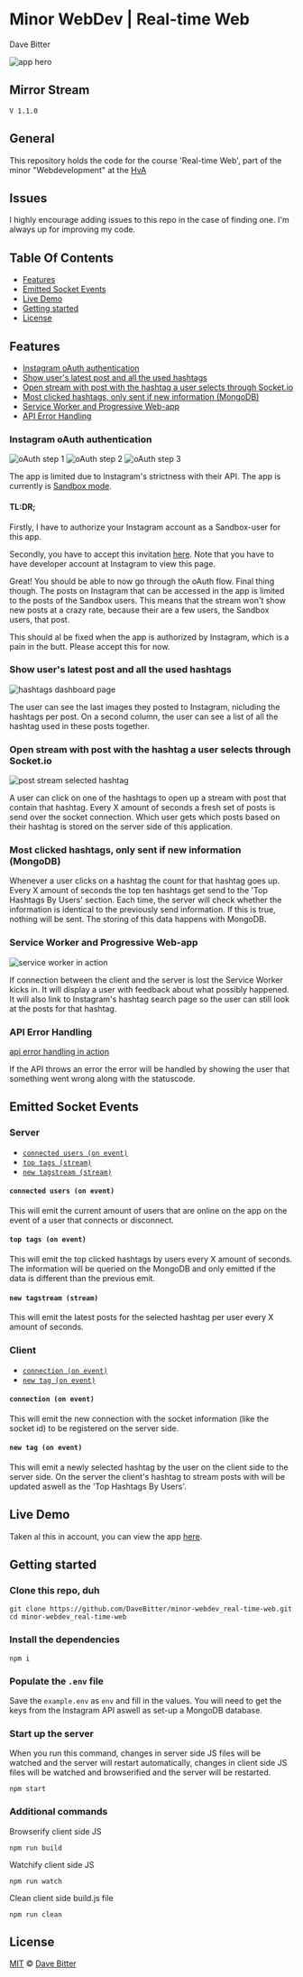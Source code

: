 # Minor WebDev | Real-time Web 
Dave Bitter 

![app hero](https://raw.githubusercontent.com/DaveBitter/minor-webdev_real-time-web/master/screenshots/hero.jpg) 

## Mirror Stream
    V 1.1.0
 
## General 
This repository holds the code for the course 'Real-time Web', part of the minor "Webdevelopment" at the [HvA](http://www.hva.nl/) 
 
## Issues 
I highly encourage adding issues to this repo in the case of finding one. I'm always up for improving my code. 

## Table Of Contents
* [Features ](#features)
* [Emitted Socket Events](#emitted-socket-events)
* [Live Demo ](#live-demo)
* [Getting started ](#getting-started)
* [License ](#license)

## Features 
* [Instagram oAuth authentication ](#Instagram-oAuth-authentication)
* [Show user's latest post and all the used hashtags](#show-users-latest-post-and-all-the-used-hashtags)
* [Open stream with post with the hashtag a user selects through Socket.io ](#open-stream-with-post-with-the-hashtag-a-user-selects-through-socketio)
* [Most clicked hashtags, only sent if new information (MongoDB)](#most-clicked-hashtags-only-sent-if-new-information-mongodb)
* [Service Worker and Progressive Web-app](service-worker-and-progressive-web-app)
* [API Error Handling](api-error-handling)
 
### Instagram oAuth authentication
![oAuth step 1](https://raw.githubusercontent.com/DaveBitter/minor-webdev_real-time-web/master/screenshots/oauth_0_hero.jpg)
![oAuth step 2](https://raw.githubusercontent.com/DaveBitter/minor-webdev_real-time-web/master/screenshots/oauth_1_hero.jpg) 
![oAuth step 3](https://raw.githubusercontent.com/DaveBitter/minor-webdev_real-time-web/master/screenshots/oauth_2_hero.jpg) 

The app is limited due to Instagram's strictness with their API. The app is currently is [Sandbox mode](https://www.Instagram.com/developer/Sandbox/). 
 
#### TL:DR; 
Firstly, I have to authorize your Instagram account as a Sandbox-user for this app.  
 
Secondly, you have to accept this invitation [here](https://www.Instagram.com/developer/clients/Sandbox_invites/). Note that you have to have developer account at Instagram to view this page. 
 
Great! You should be able to now go through the oAuth flow. Final thing though. The posts on Instagram that can be accessed in the app is limited to the posts of the Sandbox users. This means that the stream won't show new posts at a crazy rate, because their are a few users, the Sandbox users, that post. 
 
This should al be fixed when the app is authorized by Instagram, which is a pain in the butt. Please accept this for now. 

### Show user's latest post and all the used hashtags 
![hashtags dashboard page](https://raw.githubusercontent.com/DaveBitter/minor-webdev_real-time-web/master/screenshots/app_0_hero.jpg)

The user can see the last images they posted to Instagram, nicluding the hashtags per post. On a second column, the user can see a list of all the hashtag used in these posts together.

### Open stream with post with the hashtag a user selects through Socket.io 
![post stream selected hashtag](https://raw.githubusercontent.com/DaveBitter/minor-webdev_real-time-web/master/screenshots/app_1_hero.jpg)

A user can click on one of the hashtags to open up a stream with post that contain that hashtag. Every X amount of seconds a fresh set of posts is send over the socket connection. Which user gets which posts based on their hashtag is stored on the server side of this application.

### Most clicked hashtags, only sent if new information (MongoDB)
Whenever a user clicks on a hashtag the count for that hashtag goes up. Every X amount of seconds the top ten hashtags get send to the 'Top Hashtags By Users' section. Each time, the server will check whether the information is identical to the previously send information. If this is true, nothing will be sent. The storing of this data happens with MongoDB.

### Service Worker and Progressive Web-app
![service worker in action](https://raw.githubusercontent.com/DaveBitter/minor-webdev_real-time-web/master/screenshots/sw_0_hero.jpg)

If connection between the client and the server is lost the Service Worker kicks in. It will display a user with feedback about what possibly happened. It will also link to Instagram's hashtag search page so the user can still look at the posts for that hashtag.

### API Error Handling
[api error handling in action](https://raw.githubusercontent.com/DaveBitter/minor-webdev_real-time-web/master/screenshots/app_2_hero.jpg)

If the API throws an error the error will be handled by showing the user that something went wrong along with the statuscode.

## Emitted Socket Events
### Server
* [```connected users (on event)```](#connected-users-on-event)
* [```top tags (stream)```](#top-tags-stream)
* [```new tagstream (stream)```](#new-tagstream-stream)

#### ```connected users (on event)```
This will emit the current amount of users that are online on the app on the event of a user that connects or disconnect.

#### ```top tags (on event)```
This will emit the top clicked hashtags by users every X amount of seconds. The information will be queried on the MongoDB and only emitted if the data is different than the previous emit.

#### ```new tagstream (stream)```
This will emit the latest posts for the selected hashtag per user every X amount of seconds.

### Client
* [```connection (on event)```](#connection-on-event)
* [```new tag (on event)```](#new-tag-on-event)

#### ```connection (on event)```
This will emit the new connection with the socket information (like the socket id) to be registered on the server side.

#### ```new tag (on event)```
This will emit a newly selected hashtag by the user on the client side to the server side. On the server the client's hashtag to stream posts with will be updated aswell as the 'Top Hashtags By Users'.

## Live Demo 
Taken al this in account, you can view the app [here](https://minor-webdev-real-time-web.herokuapp.com/). 
 
## Getting started 
### Clone this repo, duh 
    git clone https://github.com/DaveBitter/minor-webdev_real-time-web.git 
    cd minor-webdev_real-time-web 

### Install the dependencies 
    npm i 
 
### Populate the ```.env``` file 
Save the ```example.env``` as ```env``` and fill in the values. 
You will need to get the keys from the Instagram API aswell as set-up a MongoDB database.
 
### Start up the server 
When you run this command, changes in server side JS files will be watched and the server will restart automatically, changes in client side JS files will be watched and browserified and the server will be restarted. 
     
    npm start 
 
### Additional commands 
Browserify client side JS 
 
    npm run build 
 
Watchify client side JS 
 
    npm run watch 
 
Clean client side build.js file 
 
    npm run clean 
 
## License 
[MIT](LICENSE.md) © [Dave Bitter](https://github.com/DaveBitter/) 
 
